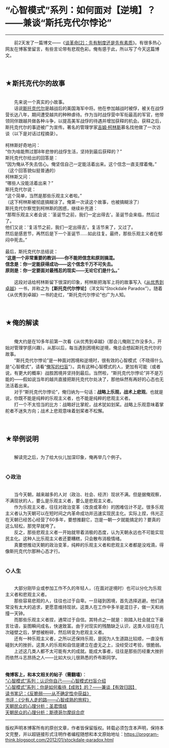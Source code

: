 # “心智模式”系列：如何面对【逆境】？——兼谈“斯托克代尔悖论” 

-----

<div class="post-body entry-content">
　　前2天发了一篇博文——《<a href="../../2012/01/revolution-2.md">谈革命[2]：先有制度还是先有素质</a>》。有很多热心网友在博客里留言，有些言论带有悲观色彩。俺有感于此，所以写了今天这篇博文。<a name="more"></a><br/>
<br/>
<br/>
<h2>★斯托克代尔的故事</h2><br/>
　　先来说一个真实的小故事。<br/>
　　话说<a href="https://en.wikipedia.org/wiki/James_Stockdale" rel="nofollow" target="_blank">斯托克代尔</a>是越战后的美国海军中将。他在参加越战时被俘，被关在战俘营长达八年，期间遭受越共的种种虐待。作为当时战俘营中军衔最高的军官，他带领同伴跟越共做各种斗争，以提高美军战俘的待遇并增加获释的机会。获释之后，斯托克代尔的事迹被广为宣传。著名的管理学家<a href="https://en.wikipedia.org/wiki/James_C._Collins" rel="nofollow" target="_blank">吉姆·柯林斯</a>慕名找他做了一次访谈（以下是对话过程摘录）。<br/>
<br/>
柯林斯好奇地问：<br/>
<q>你为啥能熬过那8年悲惨的战俘生活，坚持到最后获释的？</q><br/>
斯托克代尔给出的回答是：<br/>
<q>因为俺从不失去信心。俺坚信自己一定能活着出来。这个信念一直支撑着俺。</q><br/>
（这个回答貌似挺普通的）<br/>
柯林斯又问：<br/>
<q>哪些人没能活着出来？</q><br/>
斯托克代尔说：<br/>
<q>这个简单，当然是那些乐观主义者啦。</q><br/>
（这下柯林斯被彻底搞糊涂了。俺第一次读这个故事，也被搞糊涂了）<br/>
斯托克代尔察觉到柯林斯的困惑，继续补充道：<br/>
<q>那帮乐观主义者会说：'圣诞节之前，我们一定出得去'。圣诞节会来临，然后过了。<br/>
他们又说：'复活节之前，我们一定出得去'。复活节来了，又过了。<br/>
然后是感恩节，再然后是下一个圣诞节......如此往复。最终，那些乐观主义者在郁闷中死去。</q><br/>
<br/>
最后，斯托克代尔总结说：<br/>
<q><b>这是一个非常重要的教训——你不能把信念和原则搞混。<br/>
信念是：你一定能获得成功——这个信念千万不可失去。<br/>
原则是：你一定要面对最残忍的现实——无论它们是什么。</b></q><br/>
<br/>
　　这段对话给柯林斯留下很深的印象，柯林斯把海军上将的故事写入《<a href="https://en.wikipedia.org/wiki/Good_to_Great" rel="nofollow" target="_blank">从优秀到卓越</a>》一书，并称之为【<b>斯托克代尔悖论</b>】（洋文叫“Stockdale Paradox”）。随着《从优秀到卓越》一书的走红，“斯托克代尔悖论”也广为人知。<br/>
<br/>
<br/>
<h2>★俺的解读</h2><br/>
　　俺大约是在10多年前第一次看《从优秀到卓越》（那会儿俺刚工作没多久，开始对管理学感兴趣）。从那以后，每当遇到困境和逆境，俺总会想起斯托克代尔的故事。<br/>
　　“斯托克代尔悖论”是一种面对困境和逆境时，很有效的心智模式（不晓得什么是“心智模式”，请看“<a href="../../2010/02/about-mental-model.md">俺写的扫盲</a>”）。具有这种心智模式的人，更加有可能（或者说，有更大的概率）战胜困境并坚持到最后。当然啦，“斯托克代尔悖论”并不是万能的——假如说当年的越共直接把斯托克代尔处决了，那他纵然有再好的心态也无法活着出来。<br/>
　　对于“斯托克代尔悖论”，俺归纳为一句话：<b>战略上乐观，战术上悲观</b>。也就是说，你既不能是纯粹的乐观主义者，也不能是纯粹的悲观主义者。<br/>
　　打一个不太恰当的比方：战略好比掌舵，战术犹如划桨。战略上乐观意味着掌舵者不迷失方向；战术上悲观意味着划桨者不松懈。<br/>
<br/>
<br/>
<h2>★举例说明</h2><br/>
　　解读完之后，为了给大伙儿加深印象，俺再举几个例子。<br/>
<br/>
<h3>◇政治</h3><br/>
　　当今天朝，越来越多的人对（政治、社会、经济）现状不满。但是据俺观察，不满现状的人，要么是乐观主义者，要么是悲观主义者。<br/>
　　作为乐观主义者，往往对政治变革（改良或革命）的困难估计不足。很多乐观主义者认为天朝可以在短时间之内革命成功并迅速实现民主化。实际上捏，伟光正在天朝已经苦心经营了60多年，要想推翻它，岂是一朝一夕就能搞定的？要真的这么轻松，那党早就垮了。<br/>
　　反之，那些悲观主义者一开始就带着消极的态度，认为天朝永远也不可能实现民主化。这种人比乐观主义者还要糟糕，只会散布消极情绪。<br/>
　　真要想推动天朝的政治变革，纯粹的乐观主义者和悲观主义者都是没戏滴，得像斯托克代尔那种心态才行。<br/>
<br/>
<h3>◇人生</h3><br/>
　　大部分刚毕业或参加工作不久的年轻人，（在面对逆境时）也可以分化为乐观主义者和悲观主义者。<br/>
　　那些容易悲观的人，往往也过于自卑。一旦碰到困境，首先选择逃避。他们通常没有太大的追求，更愿意维持现状。这类人在工作中多半是混日子，做一天和尚撞一天钟。<br/>
　　而那些乐观主义者捏，通常过于自信。其特点之一就是：刚踏入社会就立下豪言壮语，妄图瞬间成名，快速致富。由于对现实的残酷缺乏认识，这类人往往在几次碰壁之后，梦想被粉碎，然后转变为悲观主义者。<br/>
　　还有一种乐观主义者，之所以还保持乐观，是因为人生道路比较顺，一直没有碰到大的挫折。这类人的乐观和自信是建立在虚无之上，没经受过考验，很脆弱。<br/>
　　上述这几类人都不太可能有大的成就。能成大事者，往往是那些历经重大挫折而依然斗志昂扬之人——比如大伙儿很熟悉的乔布斯同学。<br/>
<br/>
<br/>
<b>俺博客上，和本文相关的帖子（需翻墙）</b>：<br/>
<a href="../../2010/02/about-mental-model.md">“心智模式”系列：认识你自己——心智模式扫盲介绍</a><br/>
<a href="../../2010/04/how-to-attribute-success-failure.md">“心智模式”系列：你是如何看待【成败】的？——兼谈【有效归因】</a><br/>
<a href="../../2018/12/Book-Review-Antifragile-Things-That-Gain-from-Disorder.md">读书笔记：《反脆弱——从不确定性中获益》</a><br/>
<a href="../../2012/06/book-review-road-less-traveled.md">书评：《少有人走的路——心智成熟的旅程》</a><br/>
<a href="../../2012/12/emperor-complex.md">天朝民众的心理分析：圣君情结</a><br/>
<a href="../../2012/06/stockholm-syndrome.md">天朝民众的心理分析：斯德哥尔摩综合症</a>
</div>


------------------------------------------------

版权声明本博客所有的原创文章，作者皆保留版权。转载必须包含本声明，保持本文完整，并以超链接形式注明作者编程随想和本文原始地址：https://program-think.blogspot.com/2012/01/stockdale-paradox.html
